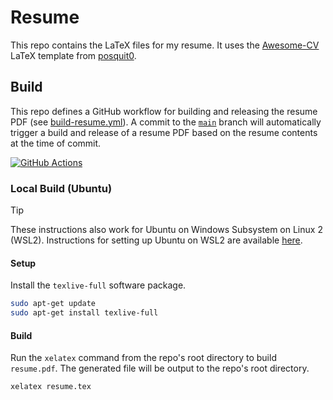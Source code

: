 # Resume
This repo contains the LaTeX files for my resume. It uses the
[Awesome-CV](https://github.com/posquit0/Awesome-CV) LaTeX template from
[posquit0](https://github.com/posquit0).

## Build
This repo defines a GitHub workflow for building and releasing the resume PDF
(see [build-resume.yml](https://github.com/j43cheun/Resume/blob/main/.github/workflows/build-resume.yml)).
A commit to the [`main`](https://github.com/j43cheun/Resume/tree/main) branch
will automatically trigger a build and release of a resume PDF based on the
resume contents at the time of commit.

<div>
  <a href="https://github.com/j43cheun/Resume/actions/workflows/build-resume.yml">
    <img alt="GitHub Actions" src="https://github.com/j43cheun/Resume/actions/workflows/build-resume.yml/badge.svg" />
  </a>
</div>

### Local Build (Ubuntu)
> [!TIP]
> These instructions also work for Ubuntu on Windows Subsystem on Linux 2
> (WSL2). Instructions for setting up Ubuntu on WSL2 are available
> [here](https://documentation.ubuntu.com/wsl/en/latest/guides/install-ubuntu-wsl2/).

#### Setup
Install the `texlive-full` software package.
```bash
sudo apt-get update
sudo apt-get install texlive-full
```

#### Build
Run the `xelatex` command from the repo's root directory to build `resume.pdf`.
The generated file will be output to the repo's root directory.
```bash
xelatex resume.tex
```
